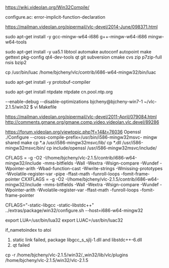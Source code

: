 
<!-- refer to official guide -->
<!-- vlc 2.1.5 -->
<!-- build for win32 -->
<!-- pass on centos6.4 -->

https://wiki.videolan.org/Win32Compile/

<!-- remove below config in configure.ac -->
configure.ac: error-implicit-function-declaration

<!-- patch for 2.1.5, refer to mod.patch -->
https://mailman.videolan.org/pipermail/vlc-devel/2014-June/098371.html

<!-- /bin/sh: 1: i686-w64-mingw32-gcc: not found -->
sudo apt-get install -y gcc-mingw-w64-i686 g++-mingw-w64-i686 mingw-w64-tools
<!-- also, need 3.0 or later mingw-w64, refer to deb under player dir -->

sudo apt-get install -y ua5.1 libtool automake autoconf autopoint make gettext pkg-config qt4-dev-tools qt git subversion cmake cvs zip p7zip-full nsis bzip2


<!-- for ubuntu 12.04, require luac 32-bit -->
cp /usr/bin/luac /home/bjcheny/vlc/contrib/i686-w64-mingw32/bin/luac


<!-- for latest vlc, it's required -->
sudo apt-get install -y protobuf-compiler


<!-- for time stamp issue -->
sudo apt-get install ntpdate
ntpdate cn.pool.ntp.org




--enable-debug --disable-optimizations
bjcheny@bjcheny-win7-1 ~/vlc-2.1.5/win32
$ vi Makefile


https://mailman.videolan.org/pipermail/vlc-devel/2011-April/079084.html
http://comments.gmane.org/gmane.comp.video.videolan.vlc.devel/89286


https://forum.videolan.org/viewtopic.php?f=14&t=76036
Openssl
./Configure --cross-compile-prefix=/usr/bin/i586-mingw32msvc- mingw shared
make
cp *.a /usr/i586-mingw32msvc/lib/
cp *.dll /usr/i586-mingw32msvc/bin/
cp include/openssl /usr/i586-mingw32msvc/include/


CFLAGS = -g -O2 -I/home/bjcheny/vlc-2.1.5/contrib/i686-w64-mingw32/include -mms-bitfields -Wall -Wextra -Wsign-compare -Wundef -Wpointer-arith -Wbad-function-cast -Wwrite-strings -Wmissing-prototypes -Wvolatile-register-var -pipe -ffast-math -funroll-loops -fomit-frame-pointer
CXXFLAGS = -g -O2 -I/home/bjcheny/vlc-2.1.5/contrib/i686-w64-mingw32/include -mms-bitfields -Wall -Wextra -Wsign-compare -Wundef -Wpointer-arith -Wvolatile-register-var -ffast-math -funroll-loops -fomit-frame-pointer


CFLAGS="-static-libgcc -static-libstdc++" ../extras/package/win32/configure.sh --host=i686-w64-mingw32


export LUA=/usr/bin/lua32
export LUAC=/usr/bin/luac32

if_nametoindex to atoi



1. static link failed, package libgcc_s_sjlj-1.dll and libstdc++-6.dll
2. qt failed

cp -r /home/bjcheny/vlc-2.1.5/win32/_win32/lib/vlc/plugins /home/bjcheny/vlc-2.1.5/win32/vlc-2.1.5
